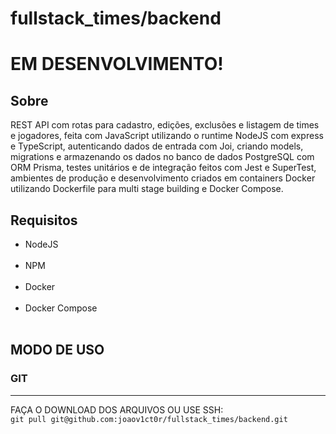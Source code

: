 # fullstack_times/backend

<h1>EM DESENVOLVIMENTO!</h1>

<h2>Sobre</h2>

<p>REST API com rotas para cadastro, edições, exclusões e listagem de times e jogadores, feita com JavaScript utilizando o runtime NodeJS com express
e TypeScript, autenticando dados de entrada com Joi, criando models, migrations e armazenando os dados no banco de dados PostgreSQL com ORM Prisma, testes unitários e de integração feitos com Jest e SuperTest, ambientes de produção e desenvolvimento criados em containers Docker utilizando Dockerfile para multi stage building e Docker Compose.</p>

<h2>Requisitos</h2>

<ul>
  <li>NodeJS</li>
  <br>
  <li>NPM</li>
  <br>
  <li>Docker</li>
  <br>
  <li>Docker Compose</li>
  <br>
</ul>

<h2>MODO DE USO</h2>

<h3>GIT</h3>
<hr>

<p>FAÇA O DOWNLOAD DOS ARQUIVOS OU USE SSH:<br><code>git pull git@github.com:joaov1ct0r/fullstack_times/backend.git</code></p>
